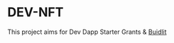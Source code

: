 # DEV-NFT

This project aims for Dev Dapp Starter Grants & [Buidlit](https://buidlit.polygon.technology/)
